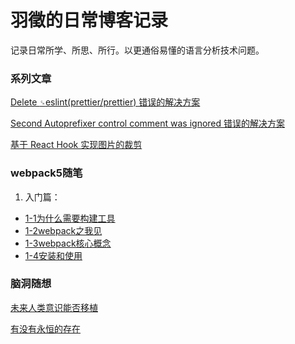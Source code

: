 # 羽徵的日常博客记录

  记录日常所学、所思、所行。以更通俗易懂的语言分析技术问题。

### 系列文章

[Delete `␍`eslint(prettier/prettier) 错误的解决方案](./eslint/delete-cr.md)

[Second Autoprefixer control comment was ignored 错误的解决方案](./eslint/autoPrefix.md)

[基于 React Hook 实现图片的裁剪](./canvas/picture-cropping.md)

### webpack5随笔

  1. 入门篇：
  - [1-1为什么需要构建工具](./webpack5/1入门篇/1-1为什么需要构建工具/为什么需要构建工具.md)
  - [1-2webpack之我见](./webpack5/1入门篇/1-2什么是webpack/webpack之我见.md)
  - [1-3webpack核心概念](./webpack5/1入门篇/1-3webpack核心概念/webpack核心概念.md)
  - [1-4安装和使用](./webpack5/1入门篇/1-4安装和使用/安装和使用.md)

### 脑洞随想

[未来人类意识能否移植](./brain-hole/technology/consciousness-out-of-brain.md)

[有没有永恒的存在](./brain-hole/technology/eternal-existence.md)

